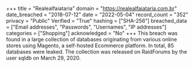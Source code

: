 +++
title = "Realealfaiataria"
domain = "https://realealfaiataria.com.br"
date_breached = "2018-07-12"
date = "2022-05-04"
record_count = "352"
privacy = "Public"
Verified = "True"
hashing = ["SHA-256"]
breached_data = ["Email addresses", "Passwords", "Usernames", "IP addresses"]
categories = ["Shopping"]
acknowledged = "No"
+++
This breach was found in a large collection of databases originating from various online stores using Magento, a self-hosted Ecommerce platform. In total, 85 databases were leaked. The collection was released on RaidForums by the user sqldb on March 29, 2020.
